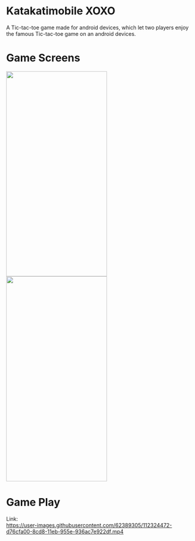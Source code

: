 
# Katakatimobile XOXO
A Tic-tac-toe game made for android devices, which let two players enjoy the famous Tic-tac-toe game on an android devices.

# Game Screens
   <img src="https://user-images.githubusercontent.com/62389305/112320981-89a2c280-8cd5-11eb-941e-fdfb163ba7d8.jpg" width="270" height="550">  <img src="https://user-images.githubusercontent.com/62389305/112320991-8b6c8600-8cd5-11eb-9e04-b7323b6a89a7.jpg" width="270" height="550"> 
   
# Game Play
Link:<br>
https://user-images.githubusercontent.com/62389305/112324472-d76cfa00-8cd8-11eb-955e-936ac7e922df.mp4 </br>






